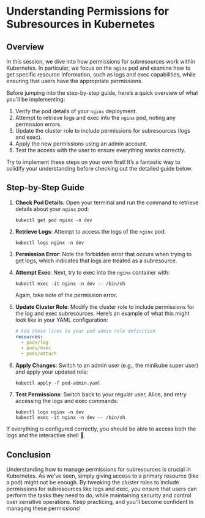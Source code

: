 # Understanding Permissions for Subresources in Kubernetes

## Overview

In this session, we dive into how permissions for subresources work within Kubernetes. In particular, we focus on the `nginx` pod and examine how to get specific resource information, such as logs and exec capabilities, while ensuring that users have the appropriate permissions.

Before jumping into the step-by-step guide, here’s a quick overview of what you'll be implementing:

1. Verify the pod details of your `nginx` deployment.
2. Attempt to retrieve logs and exec into the `nginx` pod, noting any permission errors.
3. Update the cluster role to include permissions for subresources (logs and exec).
4. Apply the new permissions using an admin account.
5. Test the access with the user to ensure everything works correctly.

Try to implement these steps on your own first! It’s a fantastic way to solidify your understanding before checking out the detailed guide below.

## Step-by-Step Guide

1. **Check Pod Details**: Open your terminal and run the command to retrieve details about your `nginx` pod:

   ```
   kubectl get pod nginx -n dev
   ```

2. **Retrieve Logs**: Attempt to access the logs of the `nginx` pod:

   ```
   kubectl logs nginx -n dev
   ```

3. **Permission Error**: Note the forbidden error that occurs when trying to get logs, which indicates that logs are treated as a subresource.

4. **Attempt Exec**: Next, try to exec into the `nginx` container with:

   ```
   kubectl exec -it nginx -n dev -- /bin/sh
   ```

   Again, take note of the permission error.

5. **Update Cluster Role**: Modify the cluster role to include permissions for the log and exec subresources. Here’s an example of what this might look like in your YAML configuration:

   ```yaml
   # Add these lines to your pod admin role definition
   resources:
     - pods/log
     - pods/exec
     - pods/attach
   ```

6. **Apply Changes**: Switch to an admin user (e.g., the minikube super user) and apply your updated role:

   ```
   kubectl apply -f pod-admin.yaml
   ```

7. **Test Permissions**: Switch back to your regular user, Alice, and retry accessing the logs and exec commands:
   ```
   kubectl logs nginx -n dev
   kubectl exec -it nginx -n dev -- /bin/sh
   ```

If everything is configured correctly, you should be able to access both the logs and the interactive shell 🎉.

## Conclusion

Understanding how to manage permissions for subresources is crucial in Kubernetes. As we’ve seen, simply giving access to a primary resource (like a pod) might not be enough. By tweaking the cluster roles to include permissions for subresources like logs and exec, you ensure that users can perform the tasks they need to do, while maintaining security and control over sensitive operations. Keep practicing, and you'll become confident in managing these permissions!
